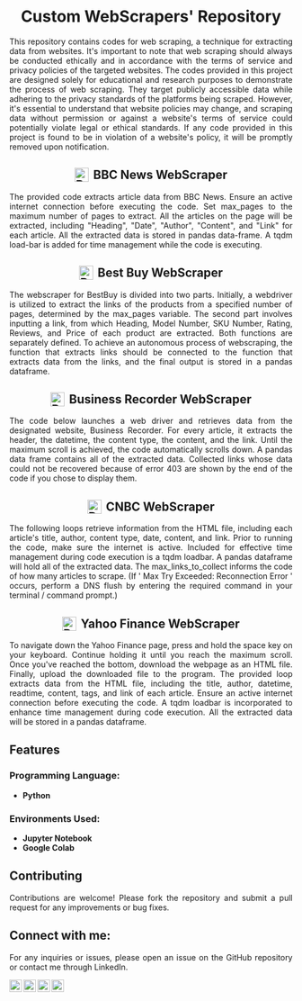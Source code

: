 # <div align="center">Custom WebScrapers' Repository</div>

<p align="justify">This repository contains codes for web scraping, a technique for extracting data from websites. It's important to note that web scraping should always be conducted ethically and in accordance with the terms of service and privacy policies of the targeted websites. The codes provided in this project are designed solely for educational and research purposes to demonstrate the process of web scraping. They target publicly accessible data while adhering to the privacy standards of the platforms being scraped. However, it's essential to understand that website policies may change, and scraping data without permission or against a website's terms of service could potentially violate legal or ethical standards. If any code provided in this project is found to be in violation of a website's policy, it will be promptly removed upon notification.</p>

## <div style="display: flex; align-items: center; justify-content: center;"><img align="left" alt="Python Logo" width="25px" src="https://cdn.jsdelivr.net/gh/devicons/devicon@latest/icons/python/python-original.svg" /><span style="margin-left: 5px;">BBC News WebScraper</span></div>

<p align="justify">The provided code extracts article data from BBC News. Ensure an active internet connection before executing the code. Set max_pages to the maximum number of pages to extract. All the articles on the page will be extracted, including "Heading", "Date", "Author", "Content", and "Link" for each article. All the extracted data is stored in pandas data-frame. A tqdm load-bar is added for time management while the code is executing.</p>

## <div style="display: flex; align-items: center; justify-content: center;"><img align="left" alt="Python Logo" width="25px" src="https://cdn.jsdelivr.net/gh/devicons/devicon@latest/icons/python/python-original.svg" /><span style="margin-left: 5px;">Best Buy WebScraper</span></div>

<p align="justify">The webscraper for BestBuy is divided into two parts. Initially, a webdriver is utilized to extract the links of the products from a specified number of pages, determined by the max_pages variable. The second part involves inputting a link, from which Heading, Model Number, SKU Number, Rating, Reviews, and Price of each product are extracted. Both functions are separately defined. To achieve an autonomous process of webscraping, the function that extracts links should be connected to the function that extracts data from the links, and the final output is stored in a pandas dataframe.</p>

## <div style="display: flex; align-items: center; justify-content: center;"><img align="left" alt="Python Logo" width="25px" src="https://cdn.jsdelivr.net/gh/devicons/devicon@latest/icons/python/python-original.svg" /><span style="margin-left: 5px;">Business Recorder WebScraper</span></div>

<p align="justify">The code below launches a web driver and retrieves data from the designated website, Business Recorder. For every article, it extracts the header, the datetime, the content type, the content, and the link. Until the maximum scroll is achieved, the code automatically scrolls down. A pandas data frame contains all of the extracted data. Collected links whose data could not be recovered because of error 403 are shown by the end of the code if you chose to display them.</p>

## <div style="display: flex; align-items: center; justify-content: center;"><img align="left" alt="Python Logo" width="25px" src="https://cdn.jsdelivr.net/gh/devicons/devicon@latest/icons/python/python-original.svg" /><span style="margin-left: 5px;">CNBC WebScraper</span></div>

<p align="justify">The following loops retrieve information from the HTML file, including each article's title, author, content type, date, content, and link. Prior to running the code, make sure the internet is active. Included for effective time management during code execution is a tqdm loadbar. A pandas dataframe will hold all of the extracted data. The max_links_to_collect informs the code of how many articles to scrape. (If ' Max Try Exceeded: Reconnection Error ' occurs, perform a DNS flush by entering the required command in your terminal / command prompt.)</p>

## <div style="display: flex; align-items: center; justify-content: center;"><img align="left" alt="Python Logo" width="25px" src="https://cdn.jsdelivr.net/gh/devicons/devicon@latest/icons/python/python-original.svg" /><span style="margin-left: 5px;">Yahoo Finance WebScraper</span></div>

<p align="justify">To navigate down the Yahoo Finance page, press and hold the space key on your keyboard. Continue holding it until you reach the maximum scroll. Once you've reached the bottom, download the webpage as an HTML file. Finally, upload the downloaded file to the program. The provided loop extracts data from the HTML file, including the title, author, datetime, readtime, content, tags, and link of each article. Ensure an active internet connection before executing the code. A tqdm loadbar is incorporated to enhance time management during code execution. All the extracted data will be stored in a pandas dataframe.</p>

## Features

### Programming Language:

- **Python**

### Environments Used:

- **Jupyter Notebook**
- **Google Colab**

## Contributing

<p align="justify">Contributions are welcome! Please fork the repository and submit a pull request for any improvements or bug fixes.</p>

## Connect with me:

<p align="justify">For any inquiries or issues, please open an issue on the GitHub repository or contact me through LinkedIn.</p>

[<img align="left" alt="FouzanAkhter | LinkedIn" width="22px" src="https://cdn.jsdelivr.net/npm/simple-icons@v3/icons/linkedin.svg" />][linkedin]
[<img align="left" alt="FouzanAkhter | X (formerly Twitter)" width="22px" src="https://cdn.jsdelivr.net/npm/simple-icons@12.1.0/icons/x.svg" />][x]
[<img align="left" alt="FouzanAkhter | GitHub" width="22px" src="https://cdn.jsdelivr.net/npm/simple-icons@12.1.0/icons/github.svg" />][github]
[<img align="left" alt="FouzanAkhter | Upwork" width="22px" src="https://cdn.jsdelivr.net/npm/simple-icons@12.1.0/icons/upwork.svg" />][upwork]

[linkedin]: https://www.linkedin.com/in/fouzan-akhter/
[x]: https://github.com/fouzan-akhter
[github]: https://github.com/fouzan-akhter
[upwork]: https://www.upwork.com/freelancers/~019789c3a540248cea
